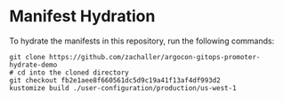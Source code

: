 # Manifest Hydration

To hydrate the manifests in this repository, run the following commands:

```shell
git clone https://github.com/zachaller/argocon-gitops-promoter-hydrate-demo
# cd into the cloned directory
git checkout fb2e1aee8f660561dc5d9c19a41f13af4df993d2
kustomize build ./user-configuration/production/us-west-1
```
